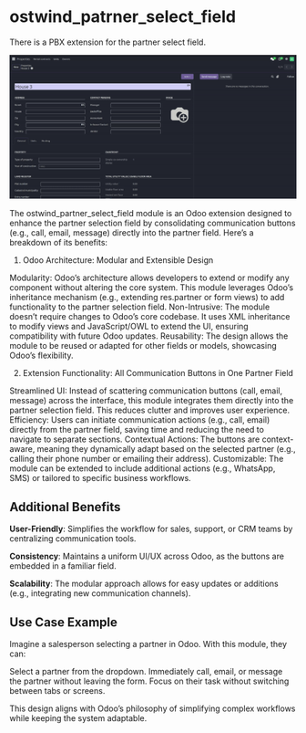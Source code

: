 # ostwind_patrner_select_field

There is a PBX extension for the partner select field.

![demo](static/description/screencast.gif)

The ostwind_partner_select_field module is an Odoo extension designed to enhance the partner selection field by consolidating communication buttons (e.g., call, email, message) directly into the partner field. Here’s a breakdown of its benefits:

1. Odoo Architecture: Modular and Extensible Design

Modularity: Odoo’s architecture allows developers to extend or modify any component without altering the core system. This module leverages Odoo’s inheritance mechanism (e.g., extending res.partner or form views) to add functionality to the partner selection field.
Non-Intrusive: The module doesn’t require changes to Odoo’s core codebase. It uses XML inheritance to modify views and JavaScript/OWL to extend the UI, ensuring compatibility with future Odoo updates.
Reusability: The design allows the module to be reused or adapted for other fields or models, showcasing Odoo’s flexibility.


2. Extension Functionality: All Communication Buttons in One Partner Field

Streamlined UI: Instead of scattering communication buttons (call, email, message) across the interface, this module integrates them directly into the partner selection field. This reduces clutter and improves user experience.
Efficiency: Users can initiate communication actions (e.g., call, email) directly from the partner field, saving time and reducing the need to navigate to separate sections.
Contextual Actions: The buttons are context-aware, meaning they dynamically adapt based on the selected partner (e.g., calling their phone number or emailing their address).
Customizable: The module can be extended to include additional actions (e.g., WhatsApp, SMS) or tailored to specific business workflows.


## Additional Benefits

**User-Friendly**: Simplifies the workflow for sales, support, or CRM teams by centralizing communication tools.

**Consistency**: Maintains a uniform UI/UX across Odoo, as the buttons are embedded in a familiar field.

**Scalability**: The modular approach allows for easy updates or additions (e.g., integrating new communication channels).


## Use Case Example

Imagine a salesperson selecting a partner in Odoo. With this module, they can:

Select a partner from the dropdown.
Immediately call, email, or message the partner without leaving the form.
Focus on their task without switching between tabs or screens.

This design aligns with Odoo’s philosophy of simplifying complex workflows while keeping the system adaptable.

